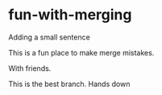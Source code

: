 # fun-with-merging

Adding a small sentence

This is a fun place to make merge mistakes. 

With friends.

This is the best branch. Hands down